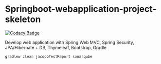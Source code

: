 # Springboot-webapplication-project-skeleton

[![Codacy Badge](https://api.codacy.com/project/badge/Grade/016221752cec4d68929b634cb73727e2)](https://app.codacy.com/app/rajadilipkolli/Springboot-webapplication-project-skeleton?utm_source=github.com&utm_medium=referral&utm_content=rajadilipkolli/Springboot-webapplication-project-skeleton&utm_campaign=badger)

Develop web application with Spring Web MVC, Spring Security, JPA/Hibernate + DB, Thymeleaf, Bootstrap, Gradle

	gradlew clean jacocoTestReport sonarqube